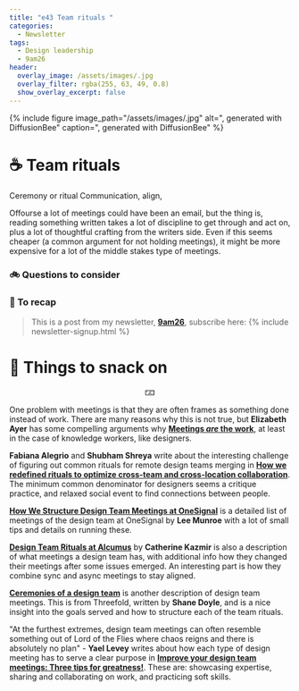 ```yaml
---
title: "e43 Team rituals "
categories:
  - Newsletter
tags:
  - Design leadership
  - 9am26
header:
  overlay_image: /assets/images/.jpg
  overlay_filter: rgba(255, 63, 49, 0.8)
  show_overlay_excerpt: false
---
```



{% include figure image_path="/assets/images/.jpg" alt=", generated with DiffusionBee" caption=", generated with DiffusionBee" %}

# ☕ Team rituals

Ceremony or ritual
Communication, align, 

Offourse a lot of meetings could have been an email, but the thing is, reading something written takes a lot of discipline to get through and act on, plus a lot of thoughtful crafting from the writers side. Even if this seems cheaper (a common argument for not holding meetings), it might be more expensive for a lot of the middle stakes type of meetings.

### 🚲 Questions to consider

### 🥤 To recap

> This is a post from my newsletter, **[9am26](https://polgarp.com/categories/newsletter/)**, subscribe here:
> {% include newsletter-signup.html %}


# 🍪 Things to snack on

<p style="text-align: center;">🁃</p>

One problem with meetings is that they are often frames as something done instead of work. There are many reasons why this is not true, but **Elizabeth Ayer** has some compelling arguments why [**Meetings *are* the work**](https://medium.com/@ElizAyer/meetings-are-the-work-9e429dde6aa3), at least in the case of knowledge workers, like designers.

**Fabiana Alegrio** and **Shubham Shreya** write about the interesting challenge of figuring out common rituals for remote design teams merging in [**How we redefined rituals to optimize cross-team and cross-location collaboration**](https://medium.com/zalando-design/how-we-redefined-rituals-to-optimize-cross-team-and-cross-location-collaboration-b10a4638a471). The minimum common denominator for designers seems a critique practice, and relaxed social event to find connections between people. 

[**How We Structure Design Team Meetings at OneSignal**](https://onesignal.com/blog/design-team-meetings/) is a detailed list of meetings of the design team at OneSignal by **Lee Munroe** with a lot of small tips and details on running these. 

[**Design Team Rituals at Alcumus**](https://medium.com/alcumus-design/design-team-rituals-at-alcumus-981f11632c1e) by **Catherine Kazmir** is also a description of what meetings a design team has, with additional info how they changed their meetings after some issues emerged. An interesting part is how they combine sync and async meetings to stay aligned.

[**Ceremonies of a design team**](https://uxdesign.cc/ceremonies-of-a-design-team-2abe91b97cdd) is another description of design team meetings. This is from Threefold, written by **Shane Doyle**, and is a nice insight into the goals served and how to structure each of the team rituals.

"At the furthest extremes, design team meetings can often resemble something out of Lord of the Flies where chaos reigns and there is absolutely no plan" - **Yael Levey** writes about how each type of design meeting has to serve a clear purpose in [**Improve your design team meetings: Three tips for greatness!**](https://www.iamnotmypixels.com/three-tips-to-make-your-design-team-meetings-actually-worthwhile/). These are: showcasing expertise, sharing and collaborating on work, and practicing soft skills. 




